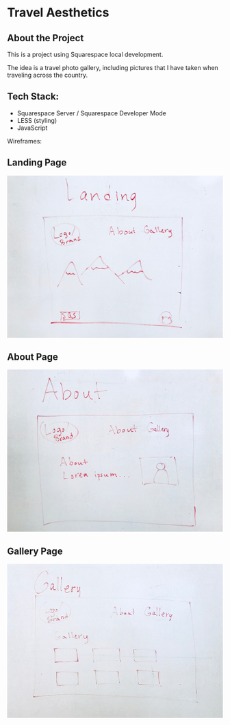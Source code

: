 # Travel Aesthetics

## About the Project

This is a project using Squarespace local development. 

The idea is a travel photo gallery, including pictures that I have taken when traveling across the country.

## Tech Stack: 
- Squarespace Server / Squarespace Developer Mode 
- LESS (styling)
- JavaScript

Wireframes:

## Landing Page
![alt text](https://github.com/Dara-Sy/travel-aesthetics/blob/master/images/landing.jpg)

## About Page 
![alt text](https://github.com/Dara-Sy/travel-aesthetics/blob/master/images/about.jpg)

## Gallery Page 
![alt text](https://github.com/Dara-Sy/travel-aesthetics/blob/master/images/gallery.jpg)
